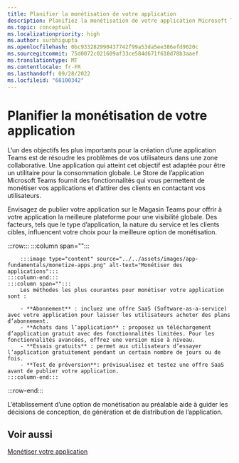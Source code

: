 ```yaml
---
title: Planifier la monétisation de votre application
description: Planifiez la monétisation de votre application Microsoft Teams et comprenez également les meilleures options de monétisation pour une visibilité globale.
ms.topic: conceptual
ms.localizationpriority: high
ms.author: surbhigupta
ms.openlocfilehash: 0bc933282990437742f99a53da5ee386efd9020c
ms.sourcegitcommit: 75d0072c021609af33ce584d671f610d78b3aaef
ms.translationtype: MT
ms.contentlocale: fr-FR
ms.lasthandoff: 09/28/2022
ms.locfileid: "68100342"
---
```

# <a name="plan-to-monetize-your-app"></a>Planifier la monétisation de votre application

L’un des objectifs les plus importants pour la création d’une application Teams est de résoudre les problèmes de vos utilisateurs dans une zone collaborative. Une application qui atteint cet objectif est adaptée pour être un utilitaire pour la consommation globale. Le Store de l’application Microsoft Teams fournit des fonctionnalités qui vous permettent de monétiser vos applications et d’attirer des clients en contactant vos utilisateurs.

Envisagez de publier votre application sur le Magasin Teams pour offrir à votre application la meilleure plateforme pour une visibilité globale. Des facteurs, tels que le type d’application, la nature du service et les clients cibles, influencent votre choix pour la meilleure option de monétisation.

:::row:::
    :::column span="":::

        :::image type="content" source="../../assets/images/app-fundamentals/monetize-apps.png" alt-text="Monétiser des applications":::
    :::column-end:::
    :::column span="":::
        Les méthodes les plus courantes pour monétiser votre application sont :

        - **Abonnement** : incluez une offre SaaS (Software-as-a-service) avec votre application pour laisser les utilisateurs acheter des plans d’abonnement.
        - **Achats dans l’application** : proposez un téléchargement d’application gratuit avec des fonctionnalités limitées. Pour les fonctionnalités avancées, offrez une version mise à niveau.
        - **Essais gratuits** : permet aux utilisateurs d’essayer l’application gratuitement pendant un certain nombre de jours ou de fois.
        - **Test de préversion**: prévisualisez et testez une offre SaaS avant de publier votre application.
    :::column-end:::
:::row-end:::

<!--
In addition to these features, Teams store also lets you:

- **Free trials**: Offer your app to users for a time-limited usage, so that users can try the app features for a set number of days or times.
- **Test preview**: Preview and test a SaaS offer before you publish your app.-->

L’établissement d’une option de monétisation au préalable aide à guider les décisions de conception, de génération et de distribution de l’application.

## <a name="see-also"></a>Voir aussi

[Monétiser votre application](../deploy-and-publish/appsource/prepare/monetize-overview.md)
